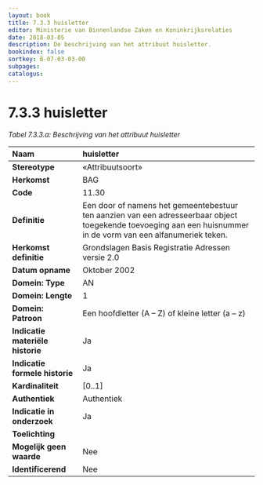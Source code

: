 ```yaml
---
layout: book
title: 7.3.3 huisletter
editor: Ministerie van Binnenlandse Zaken en Koninkrijksrelaties
date: 2018-03-05
description: De beschrijving van het attribuut huisletter.
bookindex: false
sortkey: B-07-03-03-00
subpages:
catalogus:
---
```


# 7.3.3 huisletter

_Tabel 7.3.3.a: Beschrijving van het attribuut huisletter_

| Naam | huisletter |
| :--- | :--- |
| **Stereotype** | «Attribuutsoort» |
| **Herkomst** | BAG |
| **Code** | 11.30 |
| **Definitie** | Een door of namens het gemeentebestuur ten aanzien van een adresseerbaar object toegekende toevoeging aan een huisnummer in de vorm van een alfanumeriek teken. |
| **Herkomst definitie** | Grondslagen Basis Registratie Adressen versie 2.0 |
| **Datum opname** | Oktober 2002 |
| **Domein: Type** | AN |
| **Domein: Lengte** | 1 |
| **Domein: Patroon** | Een hoofdletter (A – Z) of kleine letter (a – z) |
| **Indicatie materiële historie** | Ja |
| **Indicatie formele historie** | Ja |
| **Kardinaliteit** | \[0..1\] |
| **Authentiek** | Authentiek |
| **Indicatie in onderzoek** | Ja |
| **Toelichting** | |
| **Mogelijk geen waarde** | Nee |
| **Identificerend** | Nee |
